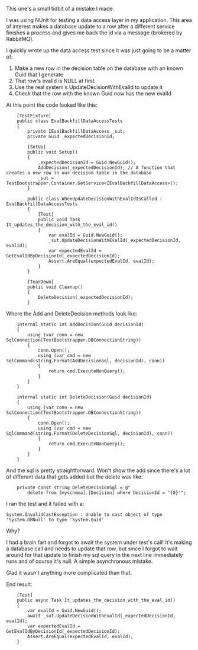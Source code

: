 This one's a small tidbit of a mistake I made.

I was using NUnit for testing a data access layer in my application. This area of interest makes a database update to a row after a different service finishes a process and gives me back the id via a message (brokered by RabbitMQ). 

I quickly wrote up the data access test since it was just going to be a matter of:

1. Make a new row in the decision table on the database with an known Guid that I generate
2. That row's evalId is NULL at first
3. Use the real system's UpdateDecisionWithEvalId to update it
4. Check that the row with the known Guid now has the new evalId

At this point the code looked like this:
	
```
	[TestFixture]
    public class EvalBackfillDataAccessTests
    {
        private IEvalBackfillDataAccess _sut;
        private Guid _expectedDecisionId;

        [SetUp]
        public void Setup()
        {
            _expectedDecisionId = Guid.NewGuid();
            AddDecision(_expectedDecisionId); // A function that creates a new row in our decision table in the database
            _sut = TestBootstrapper.Container.GetService<IEvalBackfillDataAccess>();
        }

        public class WhenUpdateDecisionWithEvalIdIsCalled : EvalBackfillDataAccessTests
        {
            [Test]
            public void Task It_updates_the_decision_with_the_eval_id()
            {
                var evalId = Guid.NewGuid();
                _sut.UpdateDecisionWithEvalId(_expectedDecisionId, evalId);
                var expectedEvalId = GetEvalIdByDecisionId(_expectedDecisionId);
                Assert.AreEqual(expectedEvalId, evalId);
            }
        }

        [TearDown]
        public void Cleanup()
        {
            DeleteDecision(_expectedDecisionId);
        }
```

Where the Add and DeleteDecision methods look like:

```
	internal static int AddDecision(Guid decisionId)
	{
		using (var conn = new SqlConnection(TestBootstrapper.DBConnectionString))
		{
			conn.Open();
			using (var cmd = new SqlCommand(string.Format(AddDecisionSql, decisionId), conn))
			{
				return cmd.ExecuteNonQuery();
			}
		}
	}

	internal static int DeleteDecision(Guid decisionId)
	{
		using (var conn = new SqlConnection(TestBootstrapper.DBConnectionString))
		{
			conn.Open();
			using (var cmd = new SqlCommand(string.Format(DeleteDecisionSql, decisionId), conn))
			{
				return cmd.ExecuteNonQuery();
			}
		}
	}
```

And the sql is pretty straightforward. Won't show the add since there's a lot of different data that gets added but the delete was like:

```
	private const string DeleteDecisionSql = @"
		delete from [myschema].[Decision] where DecisionId = '{0}'";
```
		
I ran the test and it failed with a:

```
System.InvalidCastException : Unable to cast object of type 'System.DBNull' to type 'System.Guid'
```

Why? 

I had a brain fart and forgot to await the system under test's call! It's making a database call and needs to update that row, but since I forgot to wait around for that update to finish my sql query in the next line immediately runs and of course it's null. A simple asynchronous mistake.

Glad it wasn't anything more complicated than that. 

End result:

```
	[Test]
	public async Task It_updates_the_decision_with_the_eval_id()
	{
		var evalId = Guid.NewGuid();
		await _sut.UpdateDecisionWithEvalId(_expectedDecisionId, evalId);
		var expectedEvalId = GetEvalIdByDecisionId(_expectedDecisionId);
		Assert.AreEqual(expectedEvalId, evalId);
	}

```